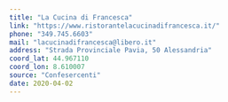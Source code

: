 ```yaml
---
title: "La Cucina di Francesca"
link: "https://www.ristorantelacucinadifrancesca.it/"
phone: "349.745.6603"
mail: "lacucinadifrancesca@libero.it"
address: "Strada Provinciale Pavia, 50 Alessandria"
coord_lat: 44.967110
coord_lon: 8.610007
source: "Confesercenti"
date: 2020-04-02
---
```



